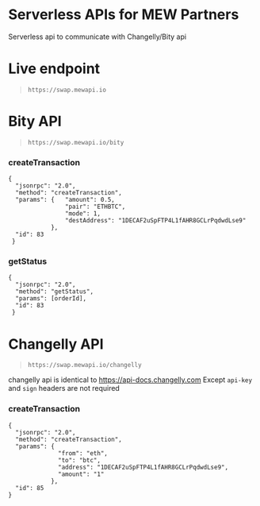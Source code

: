 # Serverless APIs for MEW Partners

Serverless api to communicate with Changelly/Bity api

# Live endpoint

> `https://swap.mewapi.io`

# Bity API

> `https://swap.mewapi.io/bity`

### createTransaction

```
{
  "jsonrpc": "2.0",
  "method": "createTransaction",
  "params": {	"amount": 0.5,
				"pair": "ETHBTC",
				"mode": 1,
				"destAddress": "1DECAF2uSpFTP4L1fAHR8GCLrPqdwdLse9"
			},
  "id": 83
 }
```

### getStatus

```
{
  "jsonrpc": "2.0",
  "method": "getStatus",
  "params": [orderId],
  "id": 83
 }
```

# Changelly API

> `https://swap.mewapi.io/changelly`

changelly api is identical to https://api-docs.changelly.com
Except `api-key` and `sign` headers are not required

### createTransaction

```
{
  "jsonrpc": "2.0",
  "method": "createTransaction",
  "params": {
			  "from": "eth",
			  "to": "btc",
			  "address": "1DECAF2uSpFTP4L1fAHR8GCLrPqdwdLse9",
			  "amount": "1"
			},
  "id": 85
}
```
